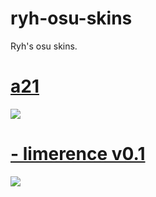 # ryh-osu-skins
Ryh's osu skins.
# [a21](https://download1980.mediafire.com/wyzhu3555pug/mxxy6ofeczu7589/-A21.osk)
![](https://osu.ppy.sh/ss/17264174/2471)
# [- limerence v0.1](https://download1580.mediafire.com/ji1t479dubug/b8k21c8njtphkl5/-+%E2%8C%9E+limerence+v0.1++%E2%86%93%E2%8C%9D+BTMC.osk)
![](https://osu.ppy.sh/ss/17264122/690f)
